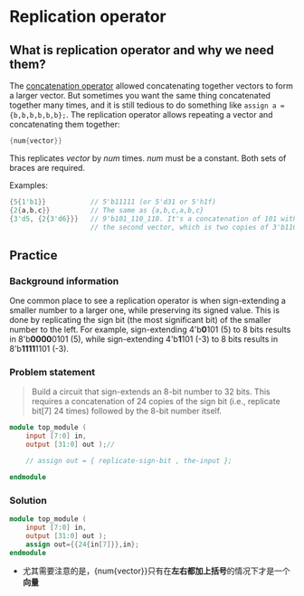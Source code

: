 # Replication operator

## What is replication operator and why we need them?

The [concatenation operator](https://hdlbits.01xz.net/wiki/Vector3) allowed concatenating together vectors to form a larger vector. But sometimes you want the same thing concatenated together many times, and it is still tedious to do something like `assign a = {b,b,b,b,b,b};`. The replication operator allows repeating a vector and concatenating them together:

```verilog
{num{vector}}
```

This replicates *vector* by *num* times. *num* must be a constant. Both sets of braces are required.

Examples:

```verilog
{5{1'b1}}           // 5'b11111 (or 5'd31 or 5'h1f)
{2{a,b,c}}          // The same as {a,b,c,a,b,c}
{3'd5, {2{3'd6}}}   // 9'b101_110_110. It's a concatenation of 101 with
                    // the second vector, which is two copies of 3'b110.
```

## Practice

### Background information

One common place to see a replication operator is when sign-extending a smaller number to a larger one, while preserving its signed value. This is done by replicating the sign bit (the most significant bit) of the smaller number to the left. For example, sign-extending 4'b**0**101 (5) to 8 bits results in 8'b**0000**0101 (5), while sign-extending 4'b**1**101 (-3) to 8 bits results in 8'b**1111**1101 (-3).

### Problem statement

> Build a circuit that sign-extends an 8-bit number to 32 bits. This requires a concatenation of 24 copies of the sign bit (i.e., replicate bit[7] 24 times) followed by the 8-bit number itself.

```verilog
module top_module (
    input [7:0] in,
    output [31:0] out );//

    // assign out = { replicate-sign-bit , the-input };

endmodule
```

### Solution

```verilog
module top_module (
    input [7:0] in,
    output [31:0] out );
    assign out={{24{in[7]}},in};
endmodule
```

* 尤其需要注意的是，{num{vector}}只有在**左右都加上括号**的情况下才是一个**向量**